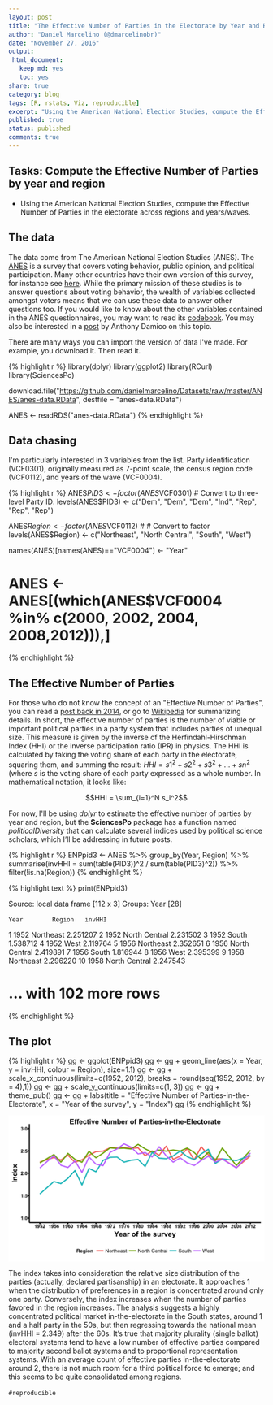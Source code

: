 ```yaml
---
layout: post
title: "The Effective Number of Parties in the Electorate by Year and Region"
author: "Daniel Marcelino (@dmarcelinobr)"
date: "November 27, 2016"
output:
 html_document: 
   keep_md: yes
   toc: yes
share: true
category: blog
tags: [R, rstats, Viz, reproducible]
excerpt: "Using the American National Election Studies, compute the Effective Number of Parties in the electorate across regions and years/waves. "
published: true
status: published
comments: true
---
```



## Tasks: Compute the Effective Number of Parties by year and region

- Using the American National Election Studies, compute the Effective Number of Parties in the electorate across regions and years/waves.  

## The data

The data come from The American National Election Studies (ANES).
The [ANES](http://www.electionstudies.org/) is a survey that covers voting behavior, public opinion, and political participation. Many other countries have their own version of this survey, for instance see [here](http://ellisp.github.io/blog/2016/09/18/nzes1). 
While the primary mission of these studies is to answer questions about voting behavior, the wealth of variables collected amongst voters means that we can use these data to answer other questions too. If you would like to know about the other variables contained in the ANES questionnaires, you may want to read its [codebook](http://www.electionstudies.org/studypages/anes_timeseries_cdf/anes_timeseries_cdf_codebook_var.pdf). You may also be interested in a [post](http://www.asdfree.com/2013/11/analyze-american-national-election.html) by Anthony Damico on this topic.

There are many ways you can import the version of data I've made. For example, you download it. Then read it.


{% highlight r %}
library(dplyr)
library(ggplot2)
library(RCurl)
library(SciencesPo) 

download.file("https://github.com/danielmarcelino/Datasets/raw/master/ANES/anes-data.RData", destfile = "anes-data.RData")

ANES <- readRDS("anes-data.RData")
{% endhighlight %}

## Data chasing
I'm particularly interested in 3 variables from the list. Party identification (VCF0301), originally measured as 7-point scale, the census region code (VCF0112), and years of the wave (VCF0004). 





{% highlight r %}
ANES$PID3 <- factor(ANES$VCF0301) # Convert to three-level Party ID:
levels(ANES$PID3) <- c("Dem", "Dem", "Dem", "Ind", "Rep", "Rep", "Rep")

ANES$Region <- factor(ANES$VCF0112) # # Convert to factor
levels(ANES$Region) <- c("Northeast", "North Central", "South", "West")

names(ANES)[names(ANES)=="VCF0004"] <- "Year"

# ANES <- ANES[(which(ANES$VCF0004 %in% c(2000, 2002, 2004, 2008,2012))),]
{% endhighlight %}


## The Effective Number of Parties
For those who do not know the concept of an "Effective Number of Parties", you can read a [post back in 2014](http://danielmarcelino.github.io/blog/2014/A-bit-more-fragmented.html), or go to [Wikipedia](https://en.wikipedia.org/wiki/Effective_number_of_parties) for summarizing details. In short, the effective number of parties is the number of viable or important political parties in a party system that includes parties of unequal size.
This measure is given by the inverse of the Herfindahl-Hirschman Index (HHI) or the inverse participation ratio (IPR) in physics. 
The HHI is calculated by taking the voting share of each party in the electorate, squaring them, and summing the result: $HHI = s1^2 + s2^2 + s3^2 + ... + sn^2$ (where *s* is the voting share of each party expressed as a whole number. In mathematical notation, it looks like:

$$HHI = \sum_{i=1}^N s_i^2$$

For now, I'll be using *dplyr* to estimate the effective number of parties by year and region, but the **SciencesPo** package has a function named *politicalDiversity* that can calculate several indices used by political science scholars, which I’ll be addressing in future posts. 


{% highlight r %}
ENPpid3 <- ANES %>% 
group_by(Year, Region) %>%
  summarise(invHHI = sum(table(PID3))^2 / sum(table(PID3)^2)) %>%
filter(!is.na(Region))
{% endhighlight %}



{% highlight text %}
print(ENPpid3)

Source: local data frame [112 x 3]
Groups: Year [28]

    Year        Region   invHHI
   <dbl>        <fctr>    <dbl>
1   1952     Northeast 2.251207
2   1952 North Central 2.231502
3   1952         South 1.538712
4   1952          West 2.119764
5   1956     Northeast 2.352651
6   1956 North Central 2.419891
7   1956         South 1.816944
8   1956          West 2.395399
9   1958     Northeast 2.296220
10  1958 North Central 2.247543
# ... with 102 more rows
{% endhighlight %}



## The plot

{% highlight r %}
gg <- ggplot(ENPpid3)
gg <- gg + geom_line(aes(x = Year, y = invHHI, colour = Region), size=1.1)
gg <- gg + scale_x_continuous(limits=c(1952, 2012), 
breaks =  round(seq(1952, 2012, by = 4),1)) 
gg <- gg + scale_y_continuous(limits=c(1, 3))
gg <- gg + theme_pub()
gg <- gg + labs(title = "Effective Number of Parties-in-the-Electorate", 
x = "Year of the survey", y = "Index")
gg
{% endhighlight %}

<img src="/img/11-26-2016-effective-number-of-parties/plot-1-1.png" title="center" alt="center" style="display: block; margin: auto;" />

The index takes into consideration the relative size distribution of the parties (actually, declared partisanship) in an electorate. It approaches 1 when the distribution of preferences in a region is concentrated around only one party. Conversely, the index increases when the number of parties favored in the region increases.
The analysis suggests a highly concentrated political market in-the-electorate in the South states, around 1 and a half party in the 50s, but then regressing towards the national mean (invHHI = 2.349) after the 60s.
It’s true that majority plurality (single ballot) electoral systems tend to have a low number of effective parties compared to majority second ballot systems and to proportional representation systems. With an average count of effective parties in-the-electorate around 2, there is not much room for a third political force to emerge; and this seems to be quite consolidated among regions.

`#reproducible`
